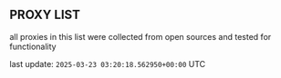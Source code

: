 ## PROXY LIST

all proxies in this list were collected from open sources and tested for functionality

last update: `2025-03-23 03:20:18.562950+00:00` UTC